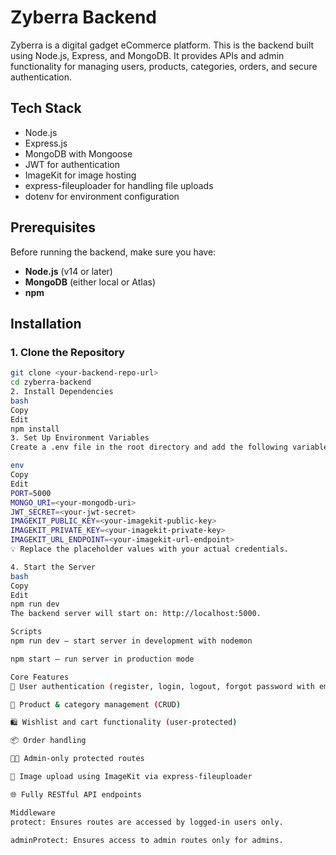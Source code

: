# Zyberra Backend

Zyberra is a digital gadget eCommerce platform. This is the backend built using Node.js, Express, and MongoDB. It provides APIs and admin functionality for managing users, products, categories, orders, and secure authentication.

## Tech Stack

- Node.js
- Express.js
- MongoDB with Mongoose
- JWT for authentication
- ImageKit for image hosting
- express-fileuploader for handling file uploads
- dotenv for environment configuration

## Prerequisites

Before running the backend, make sure you have:

- **Node.js** (v14 or later)
- **MongoDB** (either local or Atlas)
- **npm**

## Installation

### 1. Clone the Repository

```bash
git clone <your-backend-repo-url>
cd zyberra-backend
2. Install Dependencies
bash
Copy
Edit
npm install
3. Set Up Environment Variables
Create a .env file in the root directory and add the following variables:

env
Copy
Edit
PORT=5000
MONGO_URI=<your-mongodb-uri>
JWT_SECRET=<your-jwt-secret>
IMAGEKIT_PUBLIC_KEY=<your-imagekit-public-key>
IMAGEKIT_PRIVATE_KEY=<your-imagekit-private-key>
IMAGEKIT_URL_ENDPOINT=<your-imagekit-url-endpoint>
💡 Replace the placeholder values with your actual credentials.

4. Start the Server
bash
Copy
Edit
npm run dev
The backend server will start on: http://localhost:5000.

Scripts
npm run dev – start server in development with nodemon

npm start – run server in production mode

Core Features
🔐 User authentication (register, login, logout, forgot password with email link)

📁 Product & category management (CRUD)

🛍️ Wishlist and cart functionality (user-protected)

📦 Order handling

🧑‍💼 Admin-only protected routes

📸 Image upload using ImageKit via express-fileuploader

🌐 Fully RESTful API endpoints

Middleware
protect: Ensures routes are accessed by logged-in users only.

adminProtect: Ensures access to admin routes only for admins.